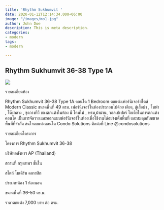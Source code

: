 ```yaml
---
title: 'Rhythm Sukhumvit '
date: 2020-01-12T12:14:34.000+06:00
image: "/images/mo1.jpg"
author: John Doe
description: This is meta description.
categories:
- modern
tags:
- modern

---
```

## Rhythm Sukhumvit 36-38 Type 1A

![](/images/24d5adcc7e02b3535819ecbae7ab5afe.jpg)

รายละเอียดห้อง

Rhythm Sukhumvit 36-38 Type 1A คอนโด 1 Bedroom ตกแต่งเฟอร์นิเจอร์สไตล์ Modern Classic ขนาดพื้นที่ 49 ตรม. เฟอร์นิเจอร์ในห้องประกอบไปด้วย เตียง, ตู้เสื้อผ้า , โซฟา , โต๊ะกลาง , ชุดวางทีวี ของตกแต่งในห้อง มี โคมไฟ , พรม,ผ้าม่าน, วอลเปเปอร์ ไอเดียในการตกแต่งคอนโด เป็นการจัดวางเและออกแบบฟอร์นิเจอร์ในห้องเพื่อใช้งานได้อย่างเต็มพื้นที่ และสมดุลกับขนาดพื้นที่ที่จำกัด สนใจตกแต่งคอนโด Condo Solutions ติดต่อที่ Line @condosolutions

รายละเอียดโครงการ

โครงการ           Rhythm Sukhumvit 36-38

บริษัทอสังหาฯ   AP (Thailand)

สถานที่             กรุงเทพฯ ชั้นใน

สไตล์                โมเดิร์น คลาสสิก

ประเภทห้อง       1 ห้องนอน

ขนาดพื้นที่         36-50 ตร.ม.

ราคาตกแต่ง        7,000 บาท ต่อ ตรม.